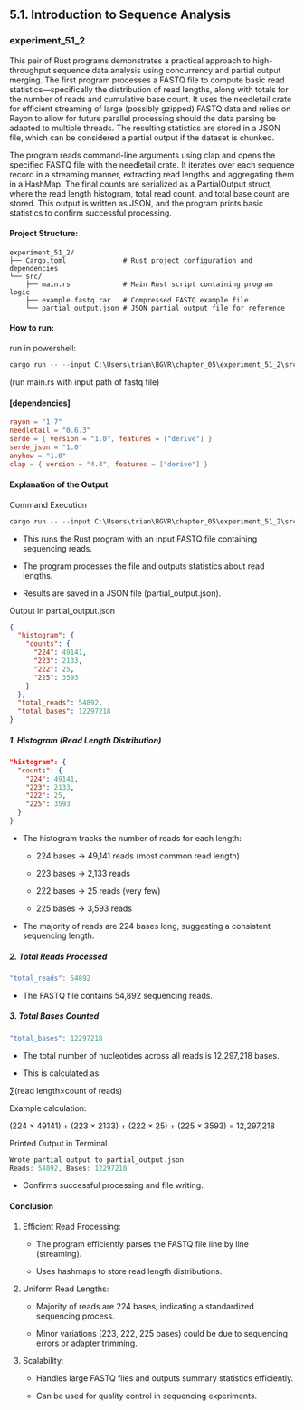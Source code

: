 ## 5.1. Introduction to Sequence Analysis

### experiment_51_2

This pair of Rust programs demonstrates a practical approach to high-throughput sequence data analysis using concurrency and partial output merging. The first program processes a FASTQ file to compute basic read statistics—specifically the distribution of read lengths, along with totals for the number of reads and cumulative base count. It uses the needletail crate for efficient streaming of large (possibly gzipped) FASTQ data and relies on Rayon to allow for future parallel processing should the data parsing be adapted to multiple threads. The resulting statistics are stored in a JSON file, which can be considered a partial output if the dataset is chunked.

The program reads command-line arguments using clap and opens the specified FASTQ file with the needletail crate. It iterates over each sequence record in a streaming manner, extracting read lengths and aggregating them in a HashMap. The final counts are serialized as a PartialOutput struct, where the read length histogram, total read count, and total base count are stored. This output is written as JSON, and the program prints basic statistics to confirm successful processing.

#### Project Structure:

```plaintext
experiment_51_2/
├── Cargo.toml              # Rust project configuration and dependencies
└── src/
    ├── main.rs             # Main Rust script containing program logic
    ├── example.fastq.rar   # Compressed FASTQ example file
    └── partial_output.json # JSON partial output file for reference
```

#### How to run:

run in powershell:

```powershell
cargo run -- --input C:\Users\trian\BGVR\chapter_05\experiment_51_2\src\example.fastq
```

(run main.rs with input path of fastq file)
  
#### [dependencies]

```toml
rayon = "1.7"
needletail = "0.6.3"
serde = { version = "1.0", features = ["derive"] }
serde_json = "1.0"
anyhow = "1.0"
clap = { version = "4.4", features = ["derive"] }
```

#### Explanation of the Output

Command Execution

```rust
cargo run -- --input C:\Users\trian\BGVR\chapter_05\experiment_51_2\src\example.fastq
```

* This runs the Rust program with an input FASTQ file containing sequencing reads.

* The program processes the file and outputs statistics about read lengths.

* Results are saved in a JSON file (partial_output.json).

Output in partial_output.json

```json
{
  "histogram": {
    "counts": {
      "224": 49141,
      "223": 2133,
      "222": 25,
      "225": 3593
    }
  },
  "total_reads": 54892,
  "total_bases": 12297218
}
```

##### 1. Histogram (Read Length Distribution)

```json
"histogram": {
  "counts": {
    "224": 49141,
    "223": 2133,
    "222": 25,
    "225": 3593
  }
}
```

* The histogram tracks the number of reads for each length:

  * 224 bases → 49,141 reads (most common read length)

  * 223 bases → 2,133 reads

  * 222 bases → 25 reads (very few)

  * 225 bases → 3,593 reads

* The majority of reads are 224 bases long, suggesting a consistent sequencing length.

##### 2. Total Reads Processed

```rust
"total_reads": 54892
```

* The FASTQ file contains 54,892 sequencing reads.

##### 3. Total Bases Counted

```rust
"total_bases": 12297218
```

* The total number of nucleotides across all reads is 12,297,218 bases.

* This is calculated as:

∑(read length×count of reads)

Example calculation:

(224 × 49141) + (223 × 2133) + (222 × 25) + (225 × 3593) = 12,297,218

Printed Output in Terminal

```rust
Wrote partial output to partial_output.json
Reads: 54892, Bases: 12297218
```

* Confirms successful processing and file writing.

#### Conclusion

1. Efficient Read Processing:

   * The program efficiently parses the FASTQ file line by line (streaming).

   * Uses hashmaps to store read length distributions.

2. Uniform Read Lengths:

   * Majority of reads are 224 bases, indicating a standardized sequencing process.

   * Minor variations (223, 222, 225 bases) could be due to sequencing errors or adapter trimming.

3. Scalability:

   * Handles large FASTQ files and outputs summary statistics efficiently.

   * Can be used for quality control in sequencing experiments.
